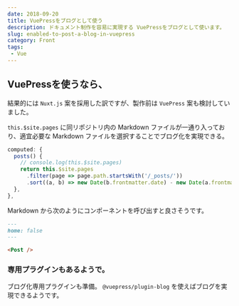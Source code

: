 ```yaml
---
date: 2018-09-20
title: VuePressをブログとして使う
description: ドキュメント制作を容易に実現する VuePressをブログとして使います。
slug: enabled-to-post-a-blog-in-vuepress
category: Front
tags: 
 - Vue
---
```


## VuePressを使うなら、

結果的には `Nuxt.js` 案を採用した訳ですが、製作前は `VuePress` 案も検討していました。

`this.$site.pages` に同リポジトリ内の Markdown ファイルが一通り入っており、適宜必要な Markdown ファイルを選択することでブログ化を実現できる。

```js
computed: {
  posts() {
    // console.log(this.$site.pages)
    return this.$site.pages
      .filter(page => page.path.startsWith('/_posts/'))
      .sort((a, b) => new Date(b.frontmatter.date) - new Date(a.frontmatter.date));
  },
},
```

Markdown から次のようにコンポーネントを呼び出すと良さそうです。

```md
---
home: false
---

<Post />
```

### 専用プラグインもあるようで。

ブログ化専用プラグインも準備。 `@vuepress/plugin-blog` を使えばブログを実現できるようです。
